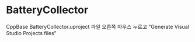 # BatteryCollector
CppBase
BatteryCollector.uproject 파일 오른쪽 마우스 누르고 "Generate Visual Studio Projects files" 

